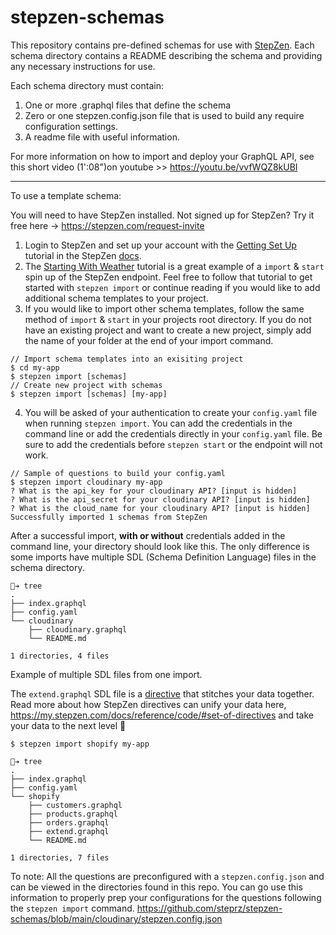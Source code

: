 # stepzen-schemas

This repository contains pre-defined schemas for use with [StepZen](https://stepzen.com). Each schema directory contains a README describing the schema and providing any necessary instructions for use.

Each schema directory must contain:
1. One or more .graphql files that define the schema
2. Zero or one stepzen.config.json file that is used to build any require configuration settings.
3. A readme file with useful information.

For more information on how to import and deploy your GraphQL API, see this short video (1':08")on youtube >> https://youtu.be/vvfWQZ8kUBI

------

To use a template schema:  

You will need to have StepZen installed. Not signed up for StepZen? Try it free here -> https://stepzen.com/request-invite

1. Login to StepZen and set up your account with the [Getting Set Up](https://my.stepzen.com/docs/helloworld/#getting-set-up) tutorial in the StepZen [docs](https://my.stepzen.com/docs/).
2. The [Starting With Weather](https://my.stepzen.com/docs/helloworld/?utm_source=steprz#starting-with-weather) tutorial is a great example of a `import` & `start` spin up of the StepZen endpoint. Feel free to follow that tutorial to get started with `stepzen import` or continue reading if you would like to add additional schema templates to your project. 
3. If you would like to import other schema templates, follow the same method of `import` & `start` in your projects root directory. If you do not have an existing project and want to create a new project, simply add the name of your folder at the end of your import command.

```
// Import schema templates into an exisiting project
$ cd my-app
$ stepzen import [schemas]
// Create new project with schemas
$ stepzen import [schemas] [my-app]
```

4. You will be asked of your authentication to create your `config.yaml` file when running `stepzen import`. You can add the credentials in the command line or add the credentials directly in your `config.yaml` file. Be sure to add the credentials before `stepzen start` or the endpoint will not work.
```
// Sample of questions to build your config.yaml
$ stepzen import cloudinary my-app
? What is the api_key for your cloudinary API? [input is hidden]
? What is the api_secret for your cloudinary API? [input is hidden]
? What is the cloud_name for your cloudinary API? [input is hidden]
Successfully imported 1 schemas from StepZen
```

After a successful import, <strong>with or without</strong> credentials added in the command line, your directory should look like this. The only difference is some imports have multiple SDL (Schema Definition Language) files in the schema directory.

```shell
🐒➔ tree
.
├── index.graphql
├── config.yaml
└── cloudinary
    ├── cloudinary.graphql
    └── README.md

1 directories, 4 files
```
Example of multiple SDL files from one import. 

The `extend.graphql` SDL file is a [directive](https://my.stepzen.com/docs/reference/code/#set-of-directives) that stitches your data together.  Read more about how StepZen directives can unify your data here, https://my.stepzen.com/docs/reference/code/#set-of-directives and take your data to the next level 🚀

`$ stepzen import shopify my-app`

```shell
🐒➔ tree
.
├── index.graphql
├── config.yaml
└── shopify
    ├── customers.graphql
    ├── products.graphql
    ├── orders.graphql
    ├── extend.graphql
    └── README.md

1 directories, 7 files
```
To note: All the questions are preconfigured with a `stepzen.config.json` and can be viewed in the directories found in this repo. You can go use this information to properly prep your configurations for the questions following the `stepzen import` command. https://github.com/steprz/stepzen-schemas/blob/main/cloudinary/stepzen.config.json
